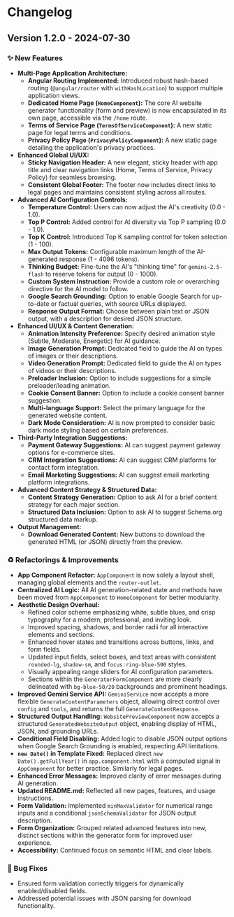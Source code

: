 # Changelog

## Version 1.2.0 - 2024-07-30

### ✨ New Features

*   **Multi-Page Application Architecture:**
    *   **Angular Routing Implemented:** Introduced robust hash-based routing (`@angular/router` with `withHashLocation`) to support multiple application views.
    *   **Dedicated Home Page (`HomeComponent`):** The core AI website generator functionality (form and preview) is now encapsulated in its own page, accessible via the `/home` route.
    *   **Terms of Service Page (`TermsOfServiceComponent`):** A new static page for legal terms and conditions.
    *   **Privacy Policy Page (`PrivacyPolicyComponent`):** A new static page detailing the application's privacy practices.
*   **Enhanced Global UI/UX:**
    *   **Sticky Navigation Header:** A new elegant, sticky header with app title and clear navigation links (Home, Terms of Service, Privacy Policy) for seamless browsing.
    *   **Consistent Global Footer:** The footer now includes direct links to legal pages and maintains consistent styling across all routes.
*   **Advanced AI Configuration Controls:**
    *   **Temperature Control:** Users can now adjust the AI's creativity (0.0 - 1.0).
    *   **Top P Control:** Added control for AI diversity via Top P sampling (0.0 - 1.0).
    *   **Top K Control:** Introduced Top K sampling control for token selection (1 - 100).
    *   **Max Output Tokens:** Configurable maximum length of the AI-generated response (1 - 4096 tokens).
    *   **Thinking Budget:** Fine-tune the AI's "thinking time" for `gemini-2.5-flash` to reserve tokens for output (0 - 1000).
    *   **Custom System Instruction:** Provide a custom role or overarching directive for the AI model to follow.
    *   **Google Search Grounding:** Option to enable Google Search for up-to-date or factual queries, with source URLs displayed.
    *   **Response Output Format:** Choose between plain text or JSON output, with a description for desired JSON structure.
*   **Enhanced UI/UX & Content Generation:**
    *   **Animation Intensity Preference:** Specify desired animation style (Subtle, Moderate, Energetic) for AI guidance.
    *   **Image Generation Prompt:** Dedicated field to guide the AI on types of images or their descriptions.
    *   **Video Generation Prompt:** Dedicated field to guide the AI on types of videos or their descriptions.
    *   **Preloader Inclusion:** Option to include suggestions for a simple preloader/loading animation.
    *   **Cookie Consent Banner:** Option to include a cookie consent banner suggestion.
    *   **Multi-language Support:** Select the primary language for the generated website content.
    *   **Dark Mode Consideration:** AI is now prompted to consider basic dark mode styling based on certain preferences.
*   **Third-Party Integration Suggestions:**
    *   **Payment Gateway Suggestions:** AI can suggest payment gateway options for e-commerce sites.
    *   **CRM Integration Suggestions:** AI can suggest CRM platforms for contact form integration.
    *   **Email Marketing Suggestions:** AI can suggest email marketing platform integrations.
*   **Advanced Content Strategy & Structured Data:**
    *   **Content Strategy Generation:** Option to ask AI for a brief content strategy for each major section.
    *   **Structured Data Inclusion:** Option to ask AI to suggest Schema.org structured data markup.
*   **Output Management:**
    *   **Download Generated Content:** New buttons to download the generated HTML (or JSON) directly from the preview.

### ♻️ Refactorings & Improvements

*   **App Component Refactor:** `AppComponent` is now solely a layout shell, managing global elements and the `router-outlet`.
*   **Centralized AI Logic:** All AI generation-related state and methods have been moved from `AppComponent` to `HomeComponent` for better modularity.
*   **Aesthetic Design Overhaul:**
    *   Refined color scheme emphasizing white, subtle blues, and crisp typography for a modern, professional, and inviting look.
    *   Improved spacing, shadows, and border radii for all interactive elements and sections.
    *   Enhanced hover states and transitions across buttons, links, and form fields.
    *   Updated input fields, select boxes, and text areas with consistent `rounded-lg`, `shadow-sm`, and `focus:ring-blue-500` styles.
    *   Visually appealing range sliders for AI configuration parameters.
    *   Sections within the `GeneratorFormComponent` are more clearly delineated with `bg-blue-50/20` backgrounds and prominent headings.
*   **Improved Gemini Service API:** `GeminiService` now accepts a more flexible `GenerateContentParameters` object, allowing direct control over `config` and `tools`, and returns the full `GenerateContentResponse`.
*   **Structured Output Handling:** `WebsitePreviewComponent` now accepts a structured `GeneratedWebsiteOutput` object, enabling display of HTML, JSON, and grounding URLs.
*   **Conditional Field Disabling:** Added logic to disable JSON output options when Google Search Grounding is enabled, respecting API limitations.
*   **`new Date()` in Template Fixed:** Replaced direct `new Date().getFullYear()` in `app.component.html` with a computed signal in `AppComponent` for better practice. Similarly for legal pages.
*   **Enhanced Error Messages:** Improved clarity of error messages during AI generation.
*   **Updated README.md:** Reflected all new pages, features, and usage instructions.
*   **Form Validation:** Implemented `minMaxValidator` for numerical range inputs and a conditional `jsonSchemaValidator` for JSON output description.
*   **Form Organization:** Grouped related advanced features into new, distinct sections within the generator form for improved user experience.
*   **Accessibility:** Continued focus on semantic HTML and clear labels.

### 🐞 Bug Fixes

*   Ensured form validation correctly triggers for dynamically enabled/disabled fields.
*   Addressed potential issues with JSON parsing for download functionality.